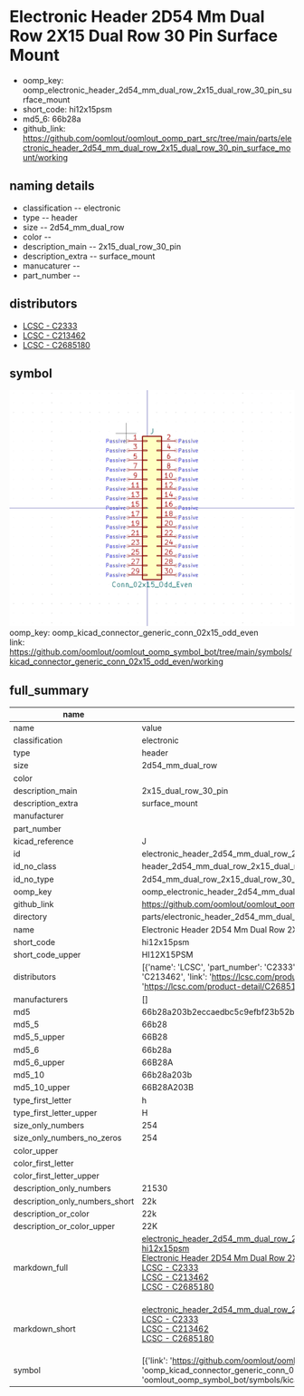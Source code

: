 # Electronic Header 2D54 Mm Dual Row 2X15 Dual Row 30 Pin Surface Mount

  
* oomp_key: oomp_electronic_header_2d54_mm_dual_row_2x15_dual_row_30_pin_surface_mount 
* short_code: hi12x15psm
* md5_6: 66b28a  
* github_link: https://github.com/oomlout/oomlout_oomp_part_src/tree/main/parts/electronic_header_2d54_mm_dual_row_2x15_dual_row_30_pin_surface_mount/working  
## naming details
* classification -- electronic
* type -- header
* size -- 2d54_mm_dual_row
* color -- 
* description_main -- 2x15_dual_row_30_pin
* description_extra -- surface_mount
* manucaturer -- 
* part_number -- 

## distributors
* [LCSC - C2333](https://lcsc.com/product-detail/C2333.html)  
* [LCSC - C213462](https://lcsc.com/product-detail/C213462.html)  
* [LCSC - C2685180](https://lcsc.com/product-detail/C2685180.html)  


## symbol

![](symbol/0/working/working_600.png)  
oomp_key: oomp_kicad_connector_generic_conn_02x15_odd_even  
link: https://github.com/oomlout/oomlout_oomp_symbol_bot/tree/main/symbols/kicad_connector_generic_conn_02x15_odd_even/working  


## full_summary
| name | value | 
| --- | --- | 
| name | value | 
| classification | electronic | 
| type | header | 
| size | 2d54_mm_dual_row | 
| color |  | 
| description_main | 2x15_dual_row_30_pin | 
| description_extra | surface_mount | 
| manufacturer |  | 
| part_number |  | 
| kicad_reference | J | 
| id | electronic_header_2d54_mm_dual_row_2x15_dual_row_30_pin_surface_mount | 
| id_no_class | header_2d54_mm_dual_row_2x15_dual_row_30_pin_surface_mount | 
| id_no_type | 2d54_mm_dual_row_2x15_dual_row_30_pin_surface_mount | 
| oomp_key | oomp_electronic_header_2d54_mm_dual_row_2x15_dual_row_30_pin_surface_mount | 
| github_link | https://github.com/oomlout/oomlout_oomp_part_src/tree/main/parts/electronic_header_2d54_mm_dual_row_2x15_dual_row_30_pin_surface_mount/working | 
| directory | parts/electronic_header_2d54_mm_dual_row_2x15_dual_row_30_pin_surface_mount | 
| name | Electronic Header 2D54 Mm Dual Row 2X15 Dual Row 30 Pin Surface Mount | 
| short_code | hi12x15psm | 
| short_code_upper | HI12X15PSM | 
| distributors | [{'name': 'LCSC', 'part_number': 'C2333', 'link': 'https://lcsc.com/product-detail/C2333.html', 'id': 'distributor_lcsc'}, {'name': 'LCSC', 'part_number': 'C213462', 'link': 'https://lcsc.com/product-detail/C213462.html', 'id': 'distributor_lcsc'}, {'name': 'LCSC', 'part_number': 'C2685180', 'link': 'https://lcsc.com/product-detail/C2685180.html', 'id': 'distributor_lcsc'}] | 
| manufacturers | [] | 
| md5 | 66b28a203b2eccaedbc5c9efbf23b52b | 
| md5_5 | 66b28 | 
| md5_5_upper | 66B28 | 
| md5_6 | 66b28a | 
| md5_6_upper | 66B28A | 
| md5_10 | 66b28a203b | 
| md5_10_upper | 66B28A203B | 
| type_first_letter | h | 
| type_first_letter_upper | H | 
| size_only_numbers | 254 | 
| size_only_numbers_no_zeros | 254 | 
| color_upper |  | 
| color_first_letter |  | 
| color_first_letter_upper |  | 
| description_only_numbers | 21530 | 
| description_only_numbers_short | 22k | 
| description_or_color | 22k | 
| description_or_color_upper | 22K | 
| markdown_full | [electronic_header_2d54_mm_dual_row_2x15_dual_row_30_pin_surface_mount](https://github.com/oomlout/oomlout_oomp_part_src/tree/main/parts/electronic_header_2d54_mm_dual_row_2x15_dual_row_30_pin_surface_mount/working)<br>[hi12x15psm](https://github.com/oomlout/oomlout_oomp_part_src/tree/main/parts/electronic_header_2d54_mm_dual_row_2x15_dual_row_30_pin_surface_mount/working)<br>[Electronic Header 2D54 Mm Dual Row 2X15 Dual Row 30 Pin Surface Mount](https://github.com/oomlout/oomlout_oomp_part_src/tree/main/parts/electronic_header_2d54_mm_dual_row_2x15_dual_row_30_pin_surface_mount/working)<br>[LCSC - C2333<br>](https://lcsc.com/product-detail/C2333.html)[LCSC - C213462<br>](https://lcsc.com/product-detail/C213462.html)[LCSC - C2685180<br>](https://lcsc.com/product-detail/C2685180.html)<br> | 
| markdown_short | [electronic_header_2d54_mm_dual_row_2x15_dual_row_30_pin_surface_mount](https://github.com/oomlout/oomlout_oomp_part_src/tree/main/parts/electronic_header_2d54_mm_dual_row_2x15_dual_row_30_pin_surface_mount/working)<br>[LCSC - C2333<br>](https://lcsc.com/product-detail/C2333.html)[LCSC - C213462<br>](https://lcsc.com/product-detail/C213462.html)[LCSC - C2685180<br>](https://lcsc.com/product-detail/C2685180.html)<br> | 
| symbol | [{'link': 'https://github.com/oomlout/oomlout_oomp_symbol_bot/tree/main/symbols/kicad_connector_generic_conn_02x15_odd_even', 'oomp_key': 'oomp_kicad_connector_generic_conn_02x15_odd_even', 'directory': 'oomlout_oomp_symbol_bot/symbols/kicad_connector_generic_conn_02x15_odd_even//working/working.kicad_sym'}] | 

